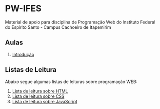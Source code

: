 # PW-IFES
Material de apoio para disciplina de Programação Web do Instituto Federal do Espírito Santo - Campus Cachoeiro de Itapemirim

## Aulas

1. [Introdução](html-aula-01.md)


## Listas de Leitura

Abaixo segue algumas listas de leituras sobre programação WEB:
1. [Lista de leitura sobre HTML](lista-html.md)
2. [Lista de leitura sobre CSS](lista-css.md)
3. [Lista de leitura sobre JavaScript](lista-javascript.md)


